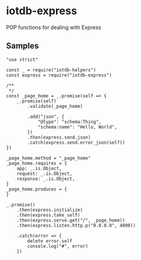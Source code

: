 # iotdb-express
POP functions for dealing with Express

## Samples


    "use strict"

    const _ = require("iotdb-helpers")
    const express = require("iotdb-express")

    /**
     */
    const _page_home = _.promise(self => {
        _.promise(self)
            .validate(_page_home)

            .add("json", {
                "@type": "schema:Thing",
                "schema:name": "Hello, World",
            })
            .then(express.send.json)
            .catch(express.send.error_json(self))
    })

    _page_home.method = "_page_home"
    _page_home.requires = {
        app: _.is.Object,
        request: _.is.Object,
        response: _.is.Object,
    }
    _page_home.produces = {
    }

    _.promise()
        .then(express.initialize)
        .then(express.take_self)
        .then(express.serve.get("/", _page_home))
        .then(express.listen.http.p("0.0.0.0", 4000))

        .catch(error => {
            delete error.self
            console.log("#", error)
        })
